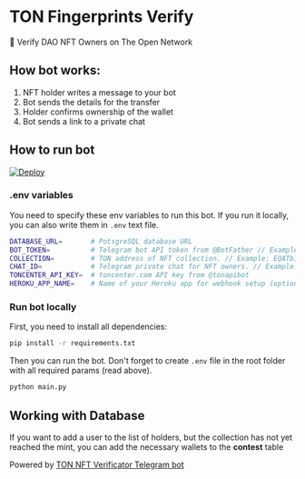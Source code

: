 # TON Fingerprints Verify
:gem: Verify DAO NFT Owners on The Open Network

## How bot works:

1. NFT holder writes a message to your bot
2. Bot sends the details for the transfer
3. Holder confirms ownership of the wallet
4. Bot sends a link to a private chat

## How to run bot
[![Deploy](https://www.herokucdn.com/deploy/button.svg)](https://heroku.com/deploy?template=https://github.com/mir-one/verify_dao/tree/main)

### .env variables

You need to specify these env variables to run this bot. If you run it locally, you can also write them in `.env` text file.

``` bash
DATABASE_URL=       # PotsgreSQL database URL
BOT_TOKEN=          # Telegram bot API token from @BotFather // Example: 1234567890:ABCDEFGHIJKLMNOPQRSTUVWXYZ
COLLECTION=         # TON address of NFT collection. // Example: EQATbIOeT9ziq7Jf76dJlnWIAiZggY2TeDteAh46D4QICBZj
CHAT_ID=            # Telegram private chat for NFT owners. // Example: -10000000000
TONCENTER_API_KEY=  # toncenter.com API key from @tonapibot
HEROKU_APP_NAME=    # Name of your Heroku app for webhook setup (optional)
```
 
### Run bot locally

First, you need to install all dependencies:
  
```bash
pip install -r requirements.txt
```

Then you can run the bot. Don't forget to create `.env` file in the root folder with all required params (read above).

``` bash
python main.py
```

## Working with Database
If you want to add a user to the list of holders, but the collection has not yet reached the mint, you can add the necessary wallets to the **contest** table

Powered by [TON NFT Verificator Telegram bot](https://github.com/TON-Punks/ton-nft-verify-bot)